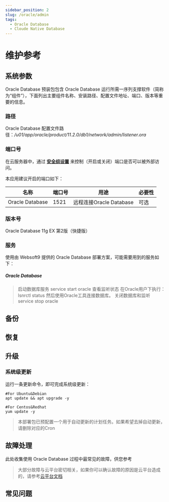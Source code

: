 ```yaml
---
sidebar_position: 2
slug: /oracle/admin
tags:
  - Oracle Database
  - Cloude Native Database
---
```


# 维护参考


## 系统参数

Oracle Database 预装包包含 Oracle Database 运行所需一序列支撑软件（简称为“组件”），下面列出主要组件名称、安装路径、配置文件地址、端口、版本等重要的信息。

### 路径

Oracle Database 配置文件路径：*/u01/app/oracle/product/11.2.0/db1/network/admin/listener.ora*


### 端口号

在云服务器中，通过 **[安全组设置](https://support.websoft9.com/docs/faq/zh/tech-instance.html)** 来控制（开启或关闭）端口是否可以被外部访问。 

本应用建议开启的端口如下：

| 名称 | 端口号 | 用途 |  必要性 |
| --- | --- | --- | --- |
| Oracle Database | 1521 | 远程连接Oracle Database | 可选 |


### 版本号

Oracle Database 11g EX 第2版（快捷版）

### 服务

使用由 Websoft9 提供的 Oracle Database 部署方案，可能需要用到的服务如下：

##### Oracle Database

>启动数据库服务
service start oracle
>查看监听状态
在Oracle用户下执行：lsnrctl status
然后使用Oracle工具连接数据库。
>关闭数据库和监听
service stop oracle


## 备份

## 恢复


## 升级

### 系统级更新

运行一条更新命令，即可完成系统级更新：

``` shell
#For Ubuntu&Debian
apt update && apt upgrade -y

#For Centos&Redhat
yum update -y
```
> 本部署包已预配置一个用于自动更新的计划任务。如果希望去掉自动更新，请删除对应的Cron


## 故障处理

此处收集使用 Oracle Database 过程中最常见的故障，供您参考

> 大部分故障与云平台密切相关，如果你可以确认故障的原因是云平台造成的，请参考[云平台文档](https://support.websoft9.com/docs/faq/zh/tech-instance.html)


## 常见问题